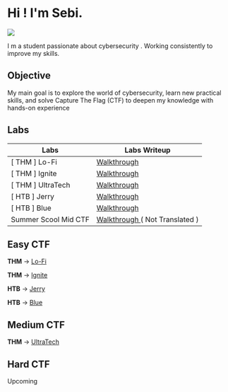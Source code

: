 # Hi ! I'm Sebi.
<a href="https://linkedin.com/in/stan-sebastian-undefined-89263b333/"><img src="https://img.shields.io/badge/-LinkedIn-0072b1?&style=for-the-badge&logo=linkedin&logoColor=white" /></a>

I m a student passionate about cybersecurity . Working consistently to improve my skills.

## Objective

My main goal is to explore the world of cybersecurity, learn new practical skills, and solve Capture The Flag (CTF) to deepen my knowledge with hands-on experience

## Labs

| Labs                                         | Labs Writeup          |
|-----------------------------------------------|----------------------------|
| [ THM ] Lo-Fi          | <a href="https://github.com/Seby26Dev/-THM-Lo-Fi"> Walkthrough </a>|
| [ THM ] Ignite           |<a href="https://github.com/Seby26Dev/-THM-Ignite"> Walkthrough </a>|
| [ THM ] UltraTech         | <a href="https://github.com/Seby26Dev/-THM-UltraTech"> Walkthrough </a>|
| [ HTB ] Jerry           | <a href="https://github.com/Seby26Dev/-HTB-Jerry"> Walkthrough </a>|
| [ HTB ] Blue             | <a href="https://github.com/Seby26Dev/-HTB-Blue/"> Walkthrough </a>|
| Summer Scool Mid CTF | <a href="https://github.com/Seby26Dev/SSSV12/tree/main"> Walkthrough </a>  ( Not Translated )


## Easy CTF
 __THM__ ->  <a href="https://github.com/Seby26Dev/-THM-Lo-Fi"> Lo-Fi </a>
 
__THM__ ->  <a href="https://github.com/Seby26Dev/-THM-Ignite"> Ignite </a>

__HTB__ ->   <a href="https://github.com/Seby26Dev/-HTB-Jerry"> Jerry </a>

__HTB__ ->  <a href="https://github.com/Seby26Dev/-HTB-Blue/"> Blue </a>
## Medium CTF
__THM__ ->  <a href="https://github.com/Seby26Dev/-THM-UltraTech"> UltraTech </a>

## Hard CTF
 Upcoming
